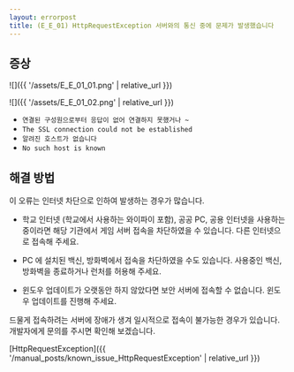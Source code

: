 ```yaml
---
layout: errorpost
title: (E_E_01) HttpRequestException 서버와의 통신 중에 문제가 발생했습니다
---
```


## 증상

![]({{ '/assets/E_E_01_01.png' | relative_url }})

![]({{ '/assets/E_E_01_02.png' | relative_url }})



- `연결된 구성원으로부터 응답이 없어 연결하지 못했거나 ~`
- `The SSL connection could not be established`
- `알려진 호스트가 없습니다`
- `No such host is known`

## 해결 방법

이 오류는 인터넷 차단으로 인하여 발생하는 경우가 많습니다. 

- 학교 인터넷 (학교에서 사용하는 와이파이 포함), 공공 PC, 공용 인터넷을 사용하는 중이라면 해당 기관에서 게임 서버 접속을 차단하였을 수 있습니다. 다른 인터넷으로 접속해 주세요.

- PC 에 설치된 백신, 방화벽에서 접속을 차단하였을 수도 있습니다. 사용중인 백신, 방화벽을 종료하거나 런처를 허용해 주세요.

- 윈도우 업데이트가 오랫동안 하지 않았다면 보안 서버에 접속할 수 없습니다. 윈도우 업데이트를 진행해 주세요. 

드물게 접속하려는 서버에 장애가 생겨 일시적으로 접속이 불가능한 경우가 있습니다. 개발자에게 문의를 주시면 확인해 보겠습니다. 

[HttpRequestException]({{ '/manual_posts/known_issue_HttpRequestException' | relative_url }})